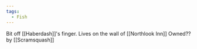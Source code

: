 ```yaml
---
tags:
  - Fish
---
```


Bit off [[Haberdash]]'s finger.
Lives on the wall of [[Northlook Inn]]
Owned?? by [[Scramsquash]]
